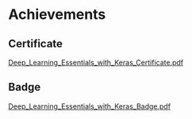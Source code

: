 

# Achievements
## Certificate
[Deep_Learning_Essentials_with_Keras_Certificate.pdf](https://prod-files-secure.s3.us-west-2.amazonaws.com/03e82b26-cccb-4906-bb56-adabcbdc0655/f5cf1405-8a02-49a4-beb6-3d50b033ba6e/Deep_Learning_Essentials_with_Keras_Certificate.pdf?X-Amz-Algorithm=AWS4-HMAC-SHA256&X-Amz-Content-Sha256=UNSIGNED-PAYLOAD&X-Amz-Credential=ASIAZI2LB466TI2NO3ZO%2F20250201%2Fus-west-2%2Fs3%2Faws4_request&X-Amz-Date=20250201T051322Z&X-Amz-Expires=3600&X-Amz-Security-Token=IQoJb3JpZ2luX2VjEMX%2F%2F%2F%2F%2F%2F%2F%2F%2F%2FwEaCXVzLXdlc3QtMiJHMEUCIA9aOYw1p2HqT9kHDrMj3s25G%2FQIigwgwSqmld7%2FYazfAiEA81KuQ6yNy7dvhVf7HJQ5%2B%2FP3Z3gRBfQnhWnxl7cg1BgqiAQIzf%2F%2F%2F%2F%2F%2F%2F%2F%2F%2FARAAGgw2Mzc0MjMxODM4MDUiDKSXKju%2FeU17cVQ0NSrcAxpZqoGlLryK%2F27iEoj7e0HwAulCQTV6ajSum8Fz52%2B9D4TR7ONy4IQPsGOo57BDtSD0SVIHbI3udWdifPFp2jVrQc%2FHknY7cZtPDeva3Afxz%2FSdurYG4vPDFQbI%2BAOKHngaiO0u5vysXJ4FLvgyREYJhXmULGCstQC5DIC6BFXrH2hF1ZNaxBm0xlVdHQlWD4Q%2BMsES05%2FtRLFrdx57iO9izg6PvVFpZPo2Qs6FWFzqyD0LaeGiHTgeYHKFo8DVPwI4ORNvxsEUPnMDADwKWrq21bNtaZAxr2tlpktcl6y2w6keLjwjivJVK%2BocrIdjfzsjfFgab7p9uJJVQxOiFKlWoGwtxHiC3qtLnJNwHMrf1TmOeTlsWY6gTo3gBtTvcDb6N3Opi3uPO0NfMHICihqZBgwhTJU2CITJlZGURA2Py6lcaKz0w8VEg%2BwBdlPVfiubrkPQHLOBLksJl8iPOBV%2BuqgNZERdTK4Jzn7%2Bgmpe9uuH7mmagp7NIzhNVzQOpRMwnr2%2F7BMG46ZJOHzNGeq2%2BvcdCGYYOvtyImKiNYS71uxU8e4GYH%2B60NhTd28kLWPhTaCStUVc%2FWd4tx0QTQn6%2FD9PZe9QMvD29uxIEGAI5f3ghXWJ6mcotGeOMNbB9rwGOqUBVRjP%2BuHWbrSCOSolerdJn41op5jBH1wgrKGALIEKagEwkEl5FmBDnSenEyPLZ6aZUsVKrNPIiV0%2BfwOqkD52s3%2FifcxgevEsBdEsT5H1%2Frm1892YaHKk6touyIZ1WMQfawuPA5l%2F%2BSCIpqqFfrUrEd40xtnQ%2F7ddyXzR0yrxOVHqBqAzVDtjfxvVHYyY4X6DkS%2F%2FHuhbcWX5YQwgrSiVi6bDJK5M&X-Amz-Signature=6cfb5ebc44a7bc9138c0709a7683723696ebfa27272531defafdd8f8b1c59ebb&X-Amz-SignedHeaders=host&x-id=GetObject)
## Badge
[Deep_Learning_Essentials_with_Keras_Badge.pdf](https://prod-files-secure.s3.us-west-2.amazonaws.com/03e82b26-cccb-4906-bb56-adabcbdc0655/5c209097-6d96-477f-a031-edc11aa6225f/Deep_Learning_Essentials_with_Keras_Badge.pdf?X-Amz-Algorithm=AWS4-HMAC-SHA256&X-Amz-Content-Sha256=UNSIGNED-PAYLOAD&X-Amz-Credential=ASIAZI2LB466TI2NO3ZO%2F20250201%2Fus-west-2%2Fs3%2Faws4_request&X-Amz-Date=20250201T051322Z&X-Amz-Expires=3600&X-Amz-Security-Token=IQoJb3JpZ2luX2VjEMX%2F%2F%2F%2F%2F%2F%2F%2F%2F%2FwEaCXVzLXdlc3QtMiJHMEUCIA9aOYw1p2HqT9kHDrMj3s25G%2FQIigwgwSqmld7%2FYazfAiEA81KuQ6yNy7dvhVf7HJQ5%2B%2FP3Z3gRBfQnhWnxl7cg1BgqiAQIzf%2F%2F%2F%2F%2F%2F%2F%2F%2F%2FARAAGgw2Mzc0MjMxODM4MDUiDKSXKju%2FeU17cVQ0NSrcAxpZqoGlLryK%2F27iEoj7e0HwAulCQTV6ajSum8Fz52%2B9D4TR7ONy4IQPsGOo57BDtSD0SVIHbI3udWdifPFp2jVrQc%2FHknY7cZtPDeva3Afxz%2FSdurYG4vPDFQbI%2BAOKHngaiO0u5vysXJ4FLvgyREYJhXmULGCstQC5DIC6BFXrH2hF1ZNaxBm0xlVdHQlWD4Q%2BMsES05%2FtRLFrdx57iO9izg6PvVFpZPo2Qs6FWFzqyD0LaeGiHTgeYHKFo8DVPwI4ORNvxsEUPnMDADwKWrq21bNtaZAxr2tlpktcl6y2w6keLjwjivJVK%2BocrIdjfzsjfFgab7p9uJJVQxOiFKlWoGwtxHiC3qtLnJNwHMrf1TmOeTlsWY6gTo3gBtTvcDb6N3Opi3uPO0NfMHICihqZBgwhTJU2CITJlZGURA2Py6lcaKz0w8VEg%2BwBdlPVfiubrkPQHLOBLksJl8iPOBV%2BuqgNZERdTK4Jzn7%2Bgmpe9uuH7mmagp7NIzhNVzQOpRMwnr2%2F7BMG46ZJOHzNGeq2%2BvcdCGYYOvtyImKiNYS71uxU8e4GYH%2B60NhTd28kLWPhTaCStUVc%2FWd4tx0QTQn6%2FD9PZe9QMvD29uxIEGAI5f3ghXWJ6mcotGeOMNbB9rwGOqUBVRjP%2BuHWbrSCOSolerdJn41op5jBH1wgrKGALIEKagEwkEl5FmBDnSenEyPLZ6aZUsVKrNPIiV0%2BfwOqkD52s3%2FifcxgevEsBdEsT5H1%2Frm1892YaHKk6touyIZ1WMQfawuPA5l%2F%2BSCIpqqFfrUrEd40xtnQ%2F7ddyXzR0yrxOVHqBqAzVDtjfxvVHYyY4X6DkS%2F%2FHuhbcWX5YQwgrSiVi6bDJK5M&X-Amz-Signature=ee8e7cc00a76f11231df42225adce761537e50485d0fd6fa41078bc2705fe9bd&X-Amz-SignedHeaders=host&x-id=GetObject)
